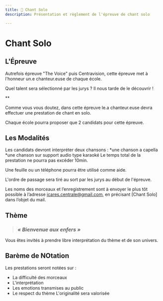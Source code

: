 ```yaml
---
title: 🎤 Chant Solo
description: Présentation et règlement de l'épreuve de chant solo

---
```


# Chant Solo

## L'Épreuve

Autrefois épreuve "The Voice" puis Centravision, cette épreuve met à l'honneur un.e chanteur.euse de chaque école. 

Quel talent sera sélectionné par les jurys ? Il nous tarde de le découvrir !

**

Comme vous vous doutez, dans cette épreuve le.a chanteur.euse devra effectuer une prestation de chant en solo. 

Chaque école pourra proposer que 2 candidats pour cette épreuve.


## Les Modalités


Les candidats devront interpréter deux chansons : 
*une chanson a capella
*une chanson sur support audio type karaoké
Le temps total de la prestation ne pourra pas excéder 10min.

Une feuille ou un téléphone pourra être utilisé comme aide.

L'ordre de passage sera tiré au sort par les jurys au début de l'épreuve.

Les noms des morceaux et l’enregistrement sont à envoyer le plus tôt possible à l’adresse [icares.centrale@gmail.com](mailto:icares.centrale@gmail.com), en précisant [Chant Solo] dans l’objet du mail.


## Thème

> ### ***« Bienvenue aux enfers »***

Vous êtes invités à prendre libre interprétation du thème et de son univers.


## Barème de NOtation

Les prestations seront notées sur :
* La difficulté des morceaux
* L'interprétation
* Les emotions transmises au public
* Le respect du thème
L'originalité sera valorisée


